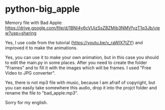 # python-big_apple

Memory file with Bad Apple: https://drive.google.com/file/d/1BNI4y6cVUjzSsZBZMib3NMVfyzT1q3Jb/view?usp=sharing

Yes, I use code from the tutorial (https://youtu.be/v_raWlX7tZY) and improved it to make the animations.

Yes, you can use it to make your own animation, but in this case you should to edit the main.py in some places. After you need to create the folder "Frames" and to fill it with the images which will be frames. I used "Free Video to JPG converter". 

Yes, there is not mp3 file with music, because I am afraif of copyright, but you can easily take somewhere this audio, drop it into the projct folder and rename the file to "bad_apple.mp3".

Sorry for my english.

